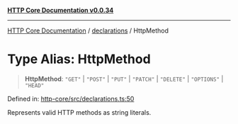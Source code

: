 [**HTTP Core Documentation v0.0.34**](../../README.md)

***

[HTTP Core Documentation](../../modules.md) / [declarations](../README.md) / HttpMethod

# Type Alias: HttpMethod

> **HttpMethod**: `"GET"` \| `"POST"` \| `"PUT"` \| `"PATCH"` \| `"DELETE"` \| `"OPTIONS"` \| `"HEAD"`

Defined in: [http-core/src/declarations.ts:50](https://github.com/stonemjs/http-core/blob/31e23030575a56f9e3df3cf0d1fec6cbcbb56275/src/declarations.ts#L50)

Represents valid HTTP methods as string literals.
